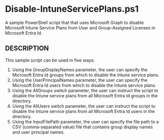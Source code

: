# Disable-IntuneServicePlans.ps1
A sample PowerShell script that that uses Microsoft Graph to disable Microsoft Intune Service Plans from User and Group-Assigned Licenses in Microsoft Entra Id.

## DESCRIPTION
This sample script can be used in five ways: 
1. Using the GroupDisplayNames parameter, the user can specify the Microsoft Entra Id groups from which to disable the Intune service plans.
2. Using the UserPrincipalNames parameter, the user can specify the Microsoft Entra Id users from which to disable the Intune service plans.
3. Using the AllGroups switch parameter, the user can instruct the script to disable the Intune service plans from all Microsoft Entra Id groups in the directory.
4. Using the AllUsers switch parameter, the user can instruct the script to disable the Intune service plans from all Microsoft Entra Id users in the directory.
5. Using the InputFilePath parameter, the user can specify the file path to a CSV (comma-separated value) file that contains group display names and user principal names.
